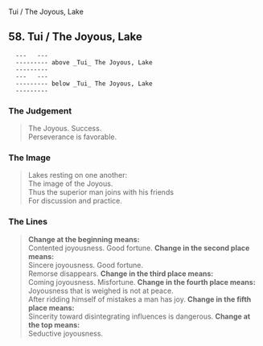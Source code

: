 Tui / The Joyous, Lake
## 58. Tui / The Joyous, Lake
      ---   ---
      --------- above _Tui_ The Joyous, Lake  
      ---------
      ---   ---
      --------- below _Tui_ The Joyous, Lake  
      ---------
### The Judgement
> The Joyous. Success.  
 Perseverance is favorable.
### The Image
> Lakes resting on one another:  
 The image of the Joyous.  
 Thus the superior man joins with his friends  
 For discussion and practice.
### The Lines

 > **Change at the beginning means:**  
 Contented joyousness. Good fortune.
 > **Change in the second place means:**  
 Sincere joyousness. Good fortune.  
 Remorse disappears.
 > **Change in the third place means:**  
 Coming joyousness. Misfortune.
 > **Change in the fourth place means:**  
 Joyousness that is weighed is not at peace.  
 After ridding himself of mistakes a man has joy.
 > **Change in the fifth place means:**  
 Sincerity toward disintegrating influences is dangerous.
 > **Change at the top means:**  
 Seductive joyousness.



